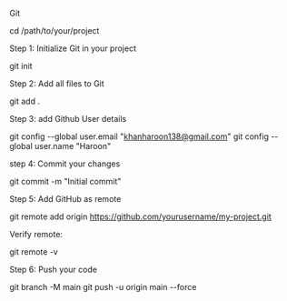 Git 

cd /path/to/your/project

Step 1: Initialize Git in your project

git init

Step 2: Add all files to Git

git add .

Step 3: add Github User details

git config --global user.email "khanharoon138@gmail.com"
git config --global user.name "Haroon"

step 4: Commit your changes

git commit -m "Initial commit"

Step 5: Add GitHub as remote

git remote add origin https://github.com/yourusername/my-project.git


Verify remote:

git remote -v

Step 6: Push your code

git branch -M main
git push -u origin main --force
